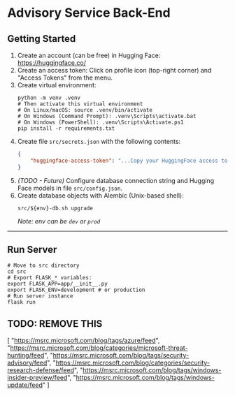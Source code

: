 # Advisory Service Back-End

## Getting Started
1. Create an account (can be free) in Hugging Face: https://huggingface.co/
1. Create an access token: Click on profile icon (top-right corner) and "Access Tokens" from the menu.
1. Create virtual environment:
   ```shell
   python -m venv .venv
   # Then activate this virtual environment
   # On Linux/macOS: source .venv/bin/activate
   # On Windows (Command Prompt): .venv\Scripts\activate.bat
   # On Windows (PowerShell): .venv\Scripts\Activate.ps1
   pip install -r requirements.txt
   ```
1. Create file `src/secrets.json` with the following contents:
   ```json
   {
       "huggingface-access-token": "...Copy your HuggingFace access token (point x) here..."
   }
   ```
1. *(TODO - Future)* Configure database connection string and Hugging Face models in file `src/config.json`.
1. Create database objects with Alembic (Unix-based shell):
   ```shell
   src/${env}-db.sh upgrade
   ```
   *Note: env can be `dev` or `prod`*

---

## Run Server
```shell
# Move to src directory
cd src
# Export FLASK_* variables:
export FLASK_APP=app/__init__.py
export FLASK_ENV=development # or production
# Run server instance
flask run
```

## TODO: REMOVE THIS

[
    "https://msrc.microsoft.com/blog/tags/azure/feed",
    "https://msrc.microsoft.com/blog/categories/microsoft-threat-hunting/feed",
    "https://msrc.microsoft.com/blog/tags/security-advisory/feed",
    "https://msrc.microsoft.com/blog/categories/security-research-defense/feed",
    "https://msrc.microsoft.com/blog/tags/windows-insider-preview/feed",
    "https://msrc.microsoft.com/blog/tags/windows-update/feed"
]
